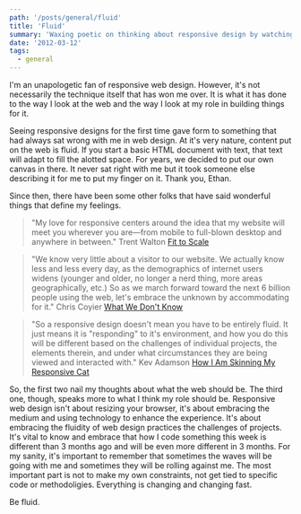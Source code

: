 ```yaml
---
path: '/posts/general/fluid'
title: 'Fluid'
summary: 'Waxing poetic on thinking about responsive design by watching nature'
date: '2012-03-12'
tags: 
  - general
---
```


I'm an unapologetic fan of responsive web design. However, it's not necessarily the technique itself that has won me over. It is what it has done to the way I look at the web and the way I look at my role in building things for it.

Seeing responsive designs for the first time gave form to something that had always sat wrong with me in web design. At it's very nature, content put on the web is fluid. If you start a basic HTML document with text, that text will adapt to fill the alotted space. For years, we decided to put our own canvas in there. It never sat right with me but it took someone else describing it for me to put my finger on it. Thank you, Ethan.

Since then, there have been some other folks that have said wonderful things that define my feelings.

> "My love for responsive centers around the idea that my website will meet you wherever you are—from mobile to full-blown desktop and anywhere in between." Trent Walton [Fit to Scale](http://trentwalton.com/2011/05/10/fit-to-scale)

> "We know very little about a visitor to our website. We actually know less and less every day, as the demographics of internet users widens (younger and older, no longer a nerd thing, more areas geographically, etc.) So as we march forward toward the next 6 billion people using the web, let's embrace the unknown by accommodating for it." Chris Coyier [What We Don't Know](http://css-tricks.com/what-we-dont-know/)

> "So a responsive design doesn't mean you have to be entirely fluid. It just means it is "responding" to it's environment, and how you do this will be different based on the challenges of individual projects, the elements therein, and under what circumstances they are being viewed and interacted with." Kev Adamson [How I Am Skinning My Responsive Cat](http://www.kevadamson.com/talking-of-design/article/how-i-am-skinning-my-resposive-cat)

So, the first two nail my thoughts about what the web should be. The third one, though, speaks more to what I think my role should be. Responsive web design isn't about resizing your browser, it's about embracing the medium and using technology to enhance the experience. It's about embracing the fluidity of web design practices the challenges of projects. It's vital to know and embrace that how I code something this week is different than 3 months ago and will be even more different in 3 months. For my sanity, it's important to remember that sometimes the waves will be going with me and sometimes they will be rolling against me. The most important part is not to make my own constraints, not get tied to specific code or methodoligies. Everything is changing and changing fast.

Be fluid.
